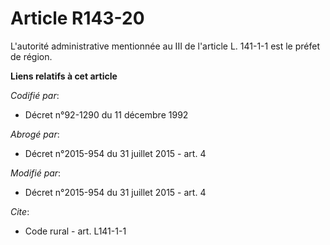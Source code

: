 # Article R143-20

L'autorité administrative mentionnée au III de l'article L. 141-1-1 est le préfet de région.

**Liens relatifs à cet article**

_Codifié par_:

  - Décret n°92-1290 du 11 décembre 1992

_Abrogé par_:

  - Décret n°2015-954 du 31 juillet 2015 - art. 4

_Modifié par_:

  - Décret n°2015-954 du 31 juillet 2015 - art. 4

_Cite_:

  - Code rural - art. L141-1-1
